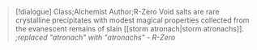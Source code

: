 >[!dialogue] Class;Alchemist Author;R-Zero
>Void salts are rare crystalline precipitates with modest magical properties collected from the evanescent remains of slain [[storm atronach|storm atronachs]].
>*;replaced "atronach" with "atronachs" - R-Zero*